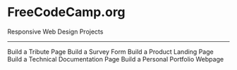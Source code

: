# FreeCodeCamp.org
Responsive Web Design Projects
_______________________________

Build a Tribute Page
Build a Survey Form
Build a Product Landing Page
Build a Technical Documentation Page
Build a Personal Portfolio Webpage



